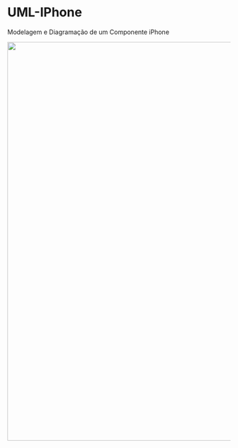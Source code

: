 # UML-IPhone
Modelagem e Diagramação de um Componente iPhone
<div align="center">
  <img src="https://github.com/luiz1999/UML-IPhone/assets/60804508/13488099-b84c-43ba-befc-8a6a22eb7378" width="900px"/>
</div>
